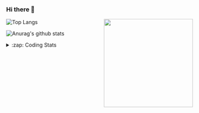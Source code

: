 ### Hi there 👋

<!--
**tao8687/tao8687** is a ✨ _special_ ✨ repository because its `README.md` (this file) appears on your GitHub profile.

Here are some ideas to get you started:

- 🔭 I’m currently working on ...
- 🌱 I’m currently learning ...
- 👯 I’m looking to collaborate on ...
- 🤔 I’m looking for help with ...
- 💬 Ask me about ...
- 📫 How to reach me: ...
- 😄 Pronouns: ...
- ⚡ Fun fact: ...
-->

<img align='right' src="https://media.giphy.com/media/M9gbBd9nbDrOTu1Mqx/giphy.gif" width="240">

  
![Top Langs](https://github-readme-stats.vercel.app/api/top-langs/?username=tao8687&layout=compact&title_color=23238E&text_color=A67D3D)

![Anurag's github stats](https://github-readme-stats.vercel.app/api?username=tao8687&show_icons=true&&text_color=A67D3D&title_color=23238E&show_icons=false&count_private=true&hide=stars)

<details>
  <summary>:zap: Coding Stats</summary>
  <br>
    
<!--START_SECTION:waka-->

```txt
From: 27 April 2024 - To: 04 May 2024

C++        47 mins         ███████████▒░░░░░░░░░░░░░   44.69 %
C          36 mins         ████████▒░░░░░░░░░░░░░░░░   33.74 %
INI        5 mins          █▒░░░░░░░░░░░░░░░░░░░░░░░   04.92 %
XML        4 mins          █░░░░░░░░░░░░░░░░░░░░░░░░   04.40 %
Other      4 mins          █░░░░░░░░░░░░░░░░░░░░░░░░   04.19 %
```

<!--END_SECTION:waka-->
</details>
